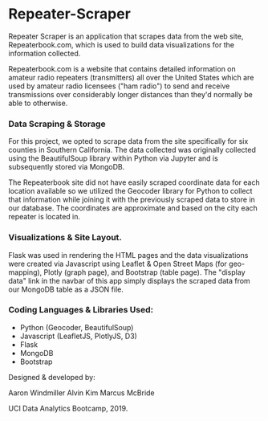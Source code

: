 # Repeater-Scraper

Repeater Scraper is an application that scrapes data from the web site, Repeaterbook.com, which is used to build data visualizations for the information collected.  

Repeaterbook.com is a website that contains detailed information on amateur radio repeaters (transmitters) all over the United States which are used by amateur radio licensees ("ham radio") to send and receive transmissions over considerably longer distances than they'd normally be able to otherwise. 

### Data Scraping & Storage

For this project, we opted to scrape data from the site specifically for six counties in Southern California.  The data collected was originally collected using the BeautifulSoup library within Python via Jupyter and is subsequently stored via MongoDB.  

The Repeaterbook site did not have easily scraped coordinate data for each location available so we utilized the Geocoder library for Python to collect that information while joining it with the previously scraped data to store in our database.  The coordinates are approximate and based on the city each repeater is located in.

### Visualizations & Site Layout.

Flask was used in rendering the HTML pages and the data visualizations were created via Javascript using Leaflet & Open Street Maps (for geo-mapping), Plotly (graph page), and Bootstrap (table page).  The "display data" link in the navbar of this app simply displays the scraped data from our MongoDB table as a JSON file.

### Coding Languages & Libraries Used:

* Python (Geocoder, BeautifulSoup)
* Javascript (LeafletJS, PlotlyJS, D3)
* Flask
* MongoDB
* Bootstrap

Designed & developed by:

Aaron Windmiller
Alvin Kim
Marcus McBride

UCI Data Analytics Bootcamp, 2019.



